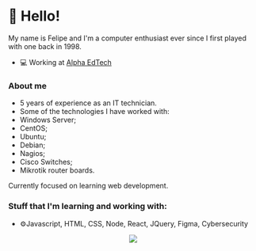 # 🦆 Hello!

My name is Felipe and I'm a computer enthusiast ever since I first played with one back in 1998.

- 💻 Working at <a href="https://sejaalphaedtech.org.br">Alpha EdTech</a>

### About me
- 5 years of experience as an IT technician.
- Some of the technologies I have worked with:
- Windows Server;
- CentOS;
- Ubuntu;
- Debian;
- Nagios;  
- Cisco Switches;
- Mikrotik router boards.
  
 
  
Currently focused on learning web development.

### Stuff that I'm learning and working with:
- ⚙️Javascript, HTML, CSS, Node, React, JQuery, Figma, Cybersecurity




<p align="center">    <img src="https://github-readme-stats.vercel.app/api?username=felipe-seo&show_icons=true&theme=highcontrast" /> </p>

         

